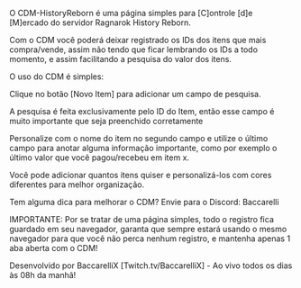 O CDM-HistoryReborn é uma página simples para [C]ontrole [d]e [M]ercado do servidor Ragnarok History Reborn.

Com o CDM você poderá deixar registrado os IDs dos itens que mais compra/vende, assim não tendo que ficar lembrando
os IDs a todo momento, e assim facilitando a pesquisa do valor dos itens.

O uso do CDM é simples:

Clique no botão [Novo Item] para adicionar um campo de pesquisa.

A pesquisa é feita exclusivamente pelo ID do Item, então esse campo é muito importante que seja
preenchido corretamente

Personalize com o nome do item no segundo campo e utilize o último campo para anotar alguma informação importante,
como por exemplo o último valor que você pagou/recebeu em item x.

Você pode adicionar quantos itens quiser e personalizá-los com cores diferentes para melhor organização.

Tem alguma dica para melhorar o CDM? Envie para o Discord: Baccarelli

IMPORTANTE: Por se tratar de uma página simples, todo o registro fica guardado em seu navegador,
garanta que sempre estará usando o mesmo navegador para que você não perca nenhum registro, e mantenha apenas 1 aba aberta com o CDM!

Desenvolvido por BaccarelliX [Twitch.tv/BaccarelliX] - Ao vivo todos os dias às 08h da manhã!
